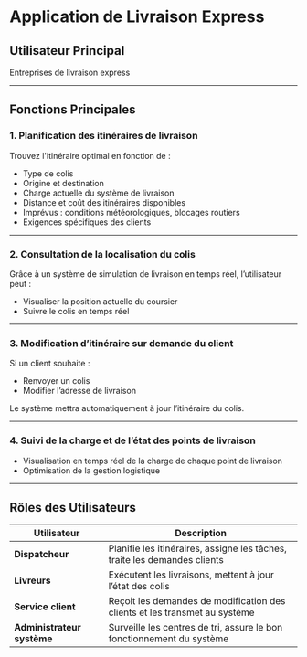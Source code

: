 # Application de Livraison Express

## Utilisateur Principal
Entreprises de livraison express

---

## Fonctions Principales

### 1. Planification des itinéraires de livraison
Trouvez l'itinéraire optimal en fonction de :
- Type de colis
- Origine et destination
- Charge actuelle du système de livraison
- Distance et coût des itinéraires disponibles
- Imprévus : conditions météorologiques, blocages routiers
- Exigences spécifiques des clients

---

### 2. Consultation de la localisation du colis
Grâce à un système de simulation de livraison en temps réel, l’utilisateur peut :
- Visualiser la position actuelle du coursier
- Suivre le colis en temps réel

---

### 3. Modification d’itinéraire sur demande du client
Si un client souhaite :
- Renvoyer un colis
- Modifier l’adresse de livraison

Le système mettra automatiquement à jour l’itinéraire du colis.

---

### 4. Suivi de la charge et de l’état des points de livraison
- Visualisation en temps réel de la charge de chaque point de livraison
- Optimisation de la gestion logistique

---

## Rôles des Utilisateurs

| Utilisateur                   | Description                                                                 |
|------------------------------|-----------------------------------------------------------------------------|
| **Dispatcheur**              | Planifie les itinéraires, assigne les tâches, traite les demandes clients  |
| **Livreurs**                 | Exécutent les livraisons, mettent à jour l’état des colis                   |
| **Service client**           | Reçoit les demandes de modification des clients et les transmet au système |
| **Administrateur système**   | Surveille les centres de tri, assure le bon fonctionnement du système      |

